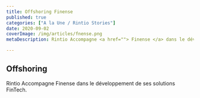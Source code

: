 ```yaml
---
title: Offshoring Finense
published: true
categories: ["A la Une / Rintio Stories"]
date: 2020-09-02
coverImage: /img/articles/fnense.png
metaDescription: Rintio Accompagne <a href=""> Finense </a> dans le développement de ses solutions Comptables.

---
```


## Offshoring 

Rintio Accompagne Finense dans le développement de ses solutions FinTech.
